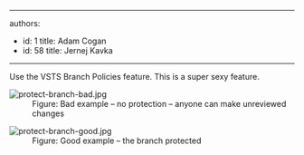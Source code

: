 

---
authors:
  - id: 1
    title: Adam Cogan
  - id: 58
    title: Jernej Kavka
---




<span class='intro'> Use the VSTS Branch Policies feature. This is a super sexy feature.<br> </span>

<dl class="badImage"><dt><img src="/PublishingImages/protect-branch-bad.jpg" alt="protect-branch-bad.jpg" /></dt><dd>Figure&#58; Bad example – no protection – anyone can make unreviewed changes</dd></dl><dl class="goodImage"><dt><img src="/PublishingImages/protect-branch-good.jpg" alt="protect-branch-good.jpg" /></dt><dd>Figure&#58; Good example – the branch protected</dd></dl> ​<br>


